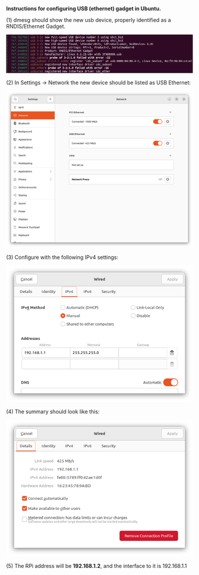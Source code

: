 **Instructions for configuring USB (ethernet) gadget in Ubuntu.**

(1) dmesg should show the new usb device, properly identified as a RNDIS/Ethernet Gadget.

![picture](https://github.com/charkster/rpi_gadget_mode/blob/main/images/ubuntu_dmesg.png)

(2) In Settings -> Network the new device should be listed as USB Ethernet:

![picture](https://github.com/charkster/rpi_gadget_mode/blob/main/images/ubuntu_network_devices.png)

(3) Configure with the following IPv4 settings:

![picture](https://github.com/charkster/rpi_gadget_mode/blob/main/images/ubuntu_usb0_ipv4_settings.png)

(4) The summary should look like this:

![picture](https://github.com/charkster/rpi_gadget_mode/blob/main/images/ubuntu_usb0_network_properties.png)

(5) The RPi address will be **192.168.1.2**, and the interface to it is 192.168.1.1
